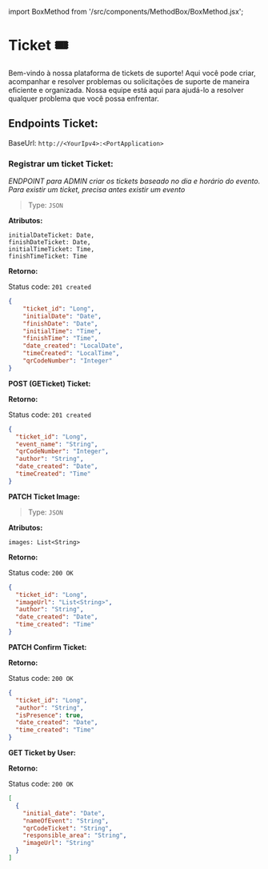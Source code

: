 import BoxMethod from '/src/components/MethodBox/BoxMethod.jsx';

# Ticket 🎟

Bem-vindo à nossa plataforma de tickets de suporte! Aqui você pode criar, acompanhar e resolver problemas ou solicitações de suporte de maneira eficiente e organizada. Nossa equipe está aqui para ajudá-lo a resolver qualquer problema que você possa enfrentar.

## Endpoints Ticket:

BaseUrl: `http://<YourIpv4>:<PortApplication>`

### Registrar um ticket Ticket:

*ENDPOINT para ADMIN criar os tickets baseado no dia e horário do evento. Para existir um ticket, precisa antes existir um evento*

<BoxMethod
    method='POST'
    endpoint='/ticket'
/>

> Type: `JSON`

**Atributos:**

```
initialDateTicket: Date,
finishDateTicket: Date,
initialTimeTicket: Time,
finishTimeTicket: Time
```

**Retorno:** 

Status code: `201 created`

~~~json
{
	"ticket_id": "Long",
	"initialDate": "Date",
	"finishDate": "Date",
	"initialTime": "Time",
	"finishTime": "Time",
	"date_created": "LocalDate",
	"timeCreated": "LocalTime",
	"qrCodeNumber": "Integer"
}
~~~


**POST (GETicket) Ticket:**

<BoxMethod
    method='POST'
    endpoint='/ticket/getTicket/{event_id}'
/>

**Retorno:** 

Status code: `201 created`

~~~json
{
  "ticket_id": "Long",
  "event_name": "String",
  "qrCodeNumber": "Integer",
  "author": "String",
  "date_created": "Date",
  "timeCreated": "Time"
}
~~~

**PATCH Ticket Image:**

<BoxMethod
    method='PATCH'
    endpoint='/ticket/{event_id}/{ticket_id}'
/>

> Type: `JSON`

**Atributos:**

```
images: List<String>
```

**Retorno:** 

Status code: `200 OK`

~~~json
{
  "ticket_id": "Long",
  "imageUrl": "List<String>",
  "author": "String",
  "date_created": "Date",
  "time_created": "Time"
}
~~~


**PATCH Confirm Ticket:**

<BoxMethod
    method='PATCH'
    endpoint='/ticket/{event_id}/{ticket_id}/confirm'
/>

**Retorno:** 

Status code: `200 OK`

~~~json
{
  "ticket_id": "Long",
  "author": "String",
  "isPresence": true,
  "date_created": "Date",
  "time_created": "Time"
}
~~~

**GET Ticket by User:**

<BoxMethod
    method='PATCH'
    endpoint="/ticket/myTickets"
/>

**Retorno:** 

Status code: `200 OK`

~~~json
[
  {
    "initial_date": "Date",
    "nameOfEvent": "String",
    "qrCodeTicket": "String",
    "responsible_area": "String",
    "imageUrl": "String"
  }
]
~~~